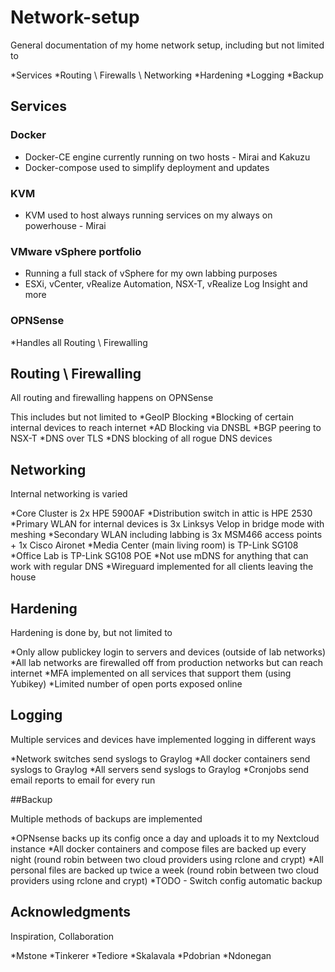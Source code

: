# Network-setup

General documentation of my home network setup, including but not limited to 

*Services
*Routing \ Firewalls \ Networking
*Hardening
*Logging
*Backup


## Services

### Docker

* Docker-CE engine currently running on two hosts - Mirai and Kakuzu
* Docker-compose used to simplify deployment and updates

### KVM

* KVM used to host always running services on my always on powerhouse - Mirai

### VMware vSphere portfolio

* Running a full stack of vSphere for my own labbing purposes
* ESXi, vCenter, vRealize Automation, NSX-T, vRealize Log Insight and more

### OPNSense

*Handles all Routing \ Firewalling


## Routing \ Firewalling

All routing and firewalling happens on OPNSense

This includes but not limited to
*GeoIP Blocking
*Blocking of certain internal devices to reach internet
*AD Blocking via DNSBL
*BGP peering to NSX-T
*DNS over TLS
*DNS blocking of all rogue DNS devices

## Networking

Internal networking is varied

*Core Cluster is 2x HPE 5900AF
*Distribution switch in attic is HPE 2530
*Primary WLAN for internal devices is 3x Linksys Velop in bridge mode with meshing
*Secondary WLAN including labbing is 3x MSM466 access points + 1x Cisco Aironet
*Media Center (main living room) is TP-Link SG108
*Office Lab is TP-Link SG108 POE
*Not use mDNS for anything that can work with regular DNS
*Wireguard implemented for all clients leaving the house

## Hardening

Hardening is done by, but not limited to 

*Only allow publickey login to servers and devices (outside of lab networks)
*All lab networks are firewalled off from production networks but can reach internet
*MFA implemented on all services that support them (using Yubikey)
*Limited number of open ports exposed online


## Logging

Multiple services and devices have implemented logging in different ways

*Network switches send syslogs to Graylog
*All docker containers send syslogs to Graylog
*All servers send syslogs to Graylog
*Cronjobs send email reports to email for every run


##Backup

Multiple methods of backups are implemented

*OPNsense backs up its config once a day and uploads it to my Nextcloud instance
*All docker containers and compose files are backed up every night (round robin between two cloud providers using rclone and crypt)
*All personal files are backed up twice a week (round robin between two cloud providers using rclone and crypt)
*TODO - Switch config automatic backup

## Acknowledgments

Inspiration, Collaboration

*Mstone
*Tinkerer
*Tediore
*Skalavala
*Pdobrian
*Ndonegan
